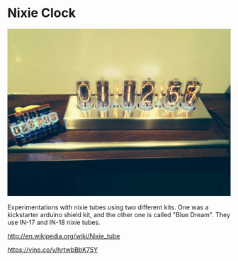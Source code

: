 # Nixie Clock

![Nixie Clock](img/clock01.jpg)

Experimentations with nixie tubes using two different kits. One was a kickstarter arduino shield kit, and the other one is called "Blue Dream". They use IN-17 and IN-18 nixie tubes.

http://en.wikipedia.org/wiki/Nixie_tube

https://vine.co/v/hrtwbBbK75Y
